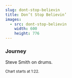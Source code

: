 ```yaml
---
slug: dont-stop-believin
title: Don’t Stop Believin’
images:
  - src: dont-stop-believin
    width: 600
    height: 776
---
```

### Journey

Steve Smith on drums.

<small>Chart starts at 1:22.</small>

<div data-player="1k8craCGpgs"></div>

